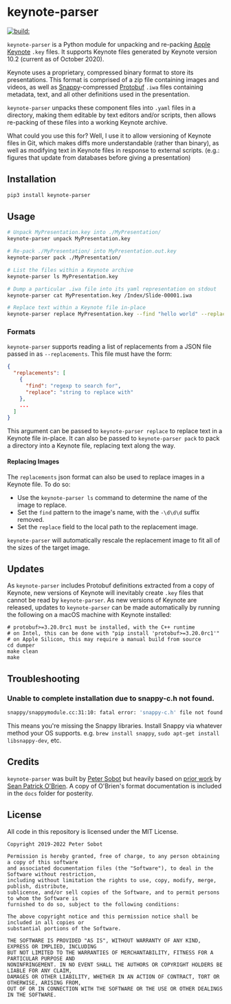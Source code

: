 # keynote-parser

<a href="https://travis-ci.org/psobot/keynote-parser"><img src="https://travis-ci.com/psobot/keynote-parser.svg?branch=master" alt="build:" /></a>

`keynote-parser` is a Python module for unpacking and re-packing
[Apple Keynote](https://www.apple.com/keynote/) `.key` files. It supports Keynote
files generated by Keynote version 10.2 (current as of October 2020).

Keynote uses a proprietary, compressed binary format to store its presentations.
This format is comprised of a zip file containing images and videos, as well as
[Snappy](https://github.com/google/snappy)-compressed
[Protobuf](https://github.com/protocolbuffers/protobuf) `.iwa` files containing
metadata, text, and all other definitions used in the presentation.

`keynote-parser` unpacks these component files into `.yaml` files in a directory,
making them editable by text editors and/or scripts, then allows re-packing of these
files into a working Keynote archive.

What could you use this for? Well, I use it to allow versioning of Keynote files in Git,
which makes diffs more understandable (rather than binary), as well as modifying text
in Keynote files in response to external scripts.
(e.g.: figures that update from databases before giving a presentation)

## Installation

```bash
pip3 install keynote-parser
```

## Usage

```bash
# Unpack MyPresentation.key into ./MyPresentation/
keynote-parser unpack MyPresentation.key

# Re-pack ./MyPresentation/ into MyPresentation.out.key
keynote-parser pack ./MyPresentation/

# List the files within a Keynote archive
keynote-parser ls MyPresentation.key

# Dump a particular .iwa file into its yaml representation on stdout
keynote-parser cat MyPresentation.key /Index/Slide-00001.iwa

# Replace text within a Keynote file in-place
keynote-parser replace MyPresentation.key --find "hello world" --replace "hello dolly"
```

### Formats

`keynote-parser` supports reading a list of replacements from a JSON file passed in
as `--replacements`. This file must have the form:

```json
{
  "replacements": [
    {
      "find": "regexp to search for",
      "replace": "string to replace with"
    },
    ...
  ]
}
```

This argument can be passed to `keynote-parser replace` to replace text in a Keynote
file in-place. It can also be passed to `keynote-parser pack` to pack a directory
into a Keynote file, replacing text along the way.

#### Replacing Images

The `replacements` json format can also be used to replace images in a Keynote file.
To do so:

* Use the `keynote-parser ls` command to determine the name of the image to replace.
* Set the `find` pattern to the image's name, with the `-\d\d\d` suffix removed.
* Set the `replace` field to the local path to the replacement image.

`keynote-parser` will automatically rescale the replacement image to fit all of the
sizes of the target image.

## Updates

As `keynote-parser` includes Protobuf definitions extracted from a copy of Keynote,
new versions of Keynote will inevitably create `.key` files that cannot be read by `keynote-parser`.
As new versions of Keynote are released, updates to `keynote-parser` can be made automatically
by running the following on a macOS machine with Keynote installed:

```shell
# protobuf>=3.20.0rc1 must be installed, with the C++ runtime
# on Intel, this can be done with "pip install 'protobuf>=3.20.0rc1'"
# on Apple Silicon, this may require a manual build from source
cd dumper
make clean
make
```

## Troubleshooting

### Unable to complete installation due to snappy-c.h not found.

```bash
snappy/snappymodule.cc:31:10: fatal error: 'snappy-c.h' file not found
```

This means you're missing the Snappy libraries. Install Snappy via whatever method your OS supports. e.g. `brew install snappy`, `sudo apt-get install libsnappy-dev`, etc.

## Credits

`keynote-parser` was built by [Peter Sobot](https://petersobot.com) but heavily based on [prior
work](https://github.com/obriensp/iWorkFileFormat/blob/master/Docs/index.md) by [Sean Patrick O'Brien](http://www.obriensp.com).
A copy of O'Brien's format documentation is included in the `docs` folder for posterity.

## License

All code in this repository is licensed under the MIT License.

```
Copyright 2019-2022 Peter Sobot

Permission is hereby granted, free of charge, to any person obtaining a copy of this software
and associated documentation files (the "Software"), to deal in the Software without restriction,
including without limitation the rights to use, copy, modify, merge, publish, distribute,
sublicense, and/or sell copies of the Software, and to permit persons to whom the Software is
furnished to do so, subject to the following conditions:

The above copyright notice and this permission notice shall be included in all copies or
substantial portions of the Software.

THE SOFTWARE IS PROVIDED "AS IS", WITHOUT WARRANTY OF ANY KIND, EXPRESS OR IMPLIED, INCLUDING
BUT NOT LIMITED TO THE WARRANTIES OF MERCHANTABILITY, FITNESS FOR A PARTICULAR PURPOSE AND
NONINFRINGEMENT. IN NO EVENT SHALL THE AUTHORS OR COPYRIGHT HOLDERS BE LIABLE FOR ANY CLAIM,
DAMAGES OR OTHER LIABILITY, WHETHER IN AN ACTION OF CONTRACT, TORT OR OTHERWISE, ARISING FROM,
OUT OF OR IN CONNECTION WITH THE SOFTWARE OR THE USE OR OTHER DEALINGS IN THE SOFTWARE.
```
